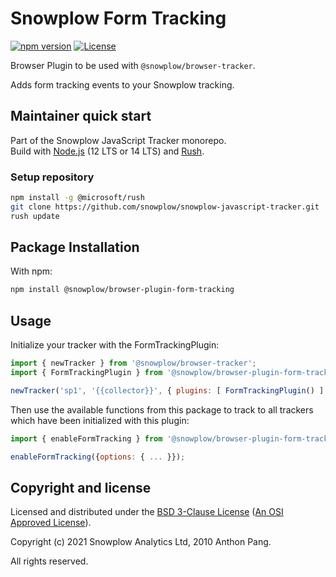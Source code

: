 # Snowplow Form Tracking

[![npm version][npm-image]][npm-url]
[![License][license-image]](LICENSE)

Browser Plugin to be used with `@snowplow/browser-tracker`.

Adds form tracking events to your Snowplow tracking.

## Maintainer quick start

Part of the Snowplow JavaScript Tracker monorepo.  
Build with [Node.js](https://nodejs.org/en/) (12 LTS or 14 LTS) and [Rush](https://rushjs.io/).

### Setup repository

```bash
npm install -g @microsoft/rush 
git clone https://github.com/snowplow/snowplow-javascript-tracker.git
rush update
```

## Package Installation

With npm:

```bash
npm install @snowplow/browser-plugin-form-tracking
```

## Usage

Initialize your tracker with the FormTrackingPlugin:

```js
import { newTracker } from '@snowplow/browser-tracker';
import { FormTrackingPlugin } from '@snowplow/browser-plugin-form-tracking';

newTracker('sp1', '{{collector}}', { plugins: [ FormTrackingPlugin() ] }); // Also stores reference at module level
```

Then use the available functions from this package to track to all trackers which have been initialized with this plugin:

```js
import { enableFormTracking } from '@snowplow/browser-plugin-form-tracking';

enableFormTracking({options: { ... }});
```

## Copyright and license

Licensed and distributed under the [BSD 3-Clause License](LICENSE) ([An OSI Approved License][osi]).

Copyright (c) 2021 Snowplow Analytics Ltd, 2010 Anthon Pang.

All rights reserved.

[npm-url]: https://www.npmjs.com/package/@snowplow/browser-plugin-form-tracking
[npm-image]: https://img.shields.io/npm/v/@snowplow/browser-plugin-form-tracking
[docs]: https://docs.snowplowanalytics.com/docs/collecting-data/collecting-from-own-applications/javascript-tracker/
[osi]: https://opensource.org/licenses/BSD-3-Clause
[license-image]: https://img.shields.io/npm/l/@snowplow/browser-plugin-form-tracking
